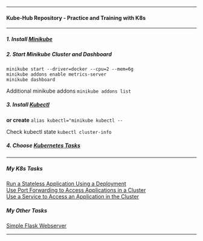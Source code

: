 *********************************************************************
#### Kube-Hub Repository - Practice and Training with K8s
*********************************************************************
##### 1. Install [Minikube](https://minikube.sigs.k8s.io/docs/start/) 
##### 2. Start Minikube Cluster and Dashboard
```shell
minikube start --driver=docker --cpu=2 --mem=6g
minikube addons enable metrics-server
minikube dashboard
```
Additional minikube addons `minikube addons list`

##### 3. Install [Kubectl](https://kubernetes.io/docs/tasks/tools/install-kubectl-linux/)
**or create** `alias kubectl="minikube kubectl --`

Check kubectl state `kubectl cluster-info`

##### 4. Choose [Kubernetes Tasks](https://kubernetes.io/docs/tasks/) 
*********************************************************************
##### My K8s Tasks

[Run a Stateless Application Using a Deployment](https://github.com/dmitriyshub/kube-hub/tree/main/Kubernetes_Tasks/1_StatelessApp) \
[Use Port Forwarding to Access Applications in a Cluster](https://github.com/dmitriyshub/kube-hub/tree/main/Kubernetes_Tasks/2_PortForward) \
[Use a Service to Access an Application in the Cluster](https://kubernetes.io/docs/tasks/access-application-cluster/service-access-application-cluster/) 

##### My Other Tasks
[Simple Flask Webserver](https://github.com/dmitriyshub/kube-hub/blob/main/Other_Tasks/1_SimpleWebserver/)

*********************************************************************


